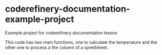 # coderefinery-documentation-example-project
Example project for coderefinery documentation lesson

This code has two main functions, one to calculate the temperature and the other one to process a the column of a spredsheet.
